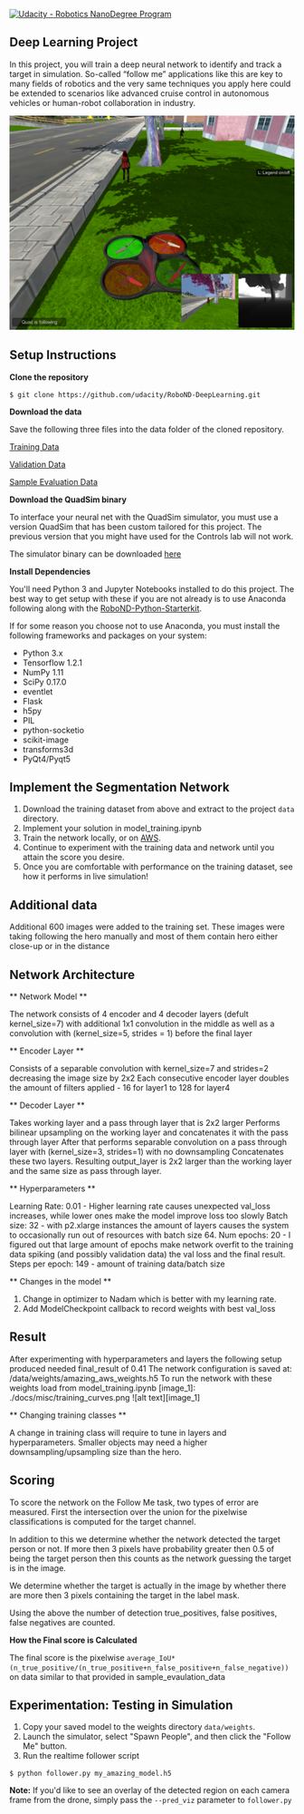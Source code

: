 [![Udacity - Robotics NanoDegree Program](https://s3-us-west-1.amazonaws.com/udacity-robotics/Extra+Images/RoboND_flag.png)](https://www.udacity.com/robotics)

## Deep Learning Project ##

In this project, you will train a deep neural network to identify and track a target in simulation. So-called “follow me” applications like this are key to many fields of robotics and the very same techniques you apply here could be extended to scenarios like advanced cruise control in autonomous vehicles or human-robot collaboration in industry.

[image_0]: ./docs/misc/sim_screenshot.png
![alt text][image_0] 

## Setup Instructions
**Clone the repository**
```
$ git clone https://github.com/udacity/RoboND-DeepLearning.git
```

**Download the data**

Save the following three files into the data folder of the cloned repository. 

[Training Data](https://s3-us-west-1.amazonaws.com/udacity-robotics/Deep+Learning+Data/Lab/train.zip) 

[Validation Data](https://s3-us-west-1.amazonaws.com/udacity-robotics/Deep+Learning+Data/Lab/validation.zip)

[Sample Evaluation Data](https://s3-us-west-1.amazonaws.com/udacity-robotics/Deep+Learning+Data/Project/sample_evaluation_data.zip)

**Download the QuadSim binary**

To interface your neural net with the QuadSim simulator, you must use a version QuadSim that has been custom tailored for this project. The previous version that you might have used for the Controls lab will not work.

The simulator binary can be downloaded [here](https://github.com/udacity/RoboND-DeepLearning/releases/latest)

**Install Dependencies**

You'll need Python 3 and Jupyter Notebooks installed to do this project.  The best way to get setup with these if you are not already is to use Anaconda following along with the [RoboND-Python-Starterkit](https://github.com/udacity/RoboND-Python-StarterKit).

If for some reason you choose not to use Anaconda, you must install the following frameworks and packages on your system:
* Python 3.x
* Tensorflow 1.2.1
* NumPy 1.11
* SciPy 0.17.0
* eventlet 
* Flask
* h5py
* PIL
* python-socketio
* scikit-image
* transforms3d
* PyQt4/Pyqt5

## Implement the Segmentation Network
1. Download the training dataset from above and extract to the project `data` directory.
2. Implement your solution in model_training.ipynb
3. Train the network locally, or on [AWS](https://classroom.udacity.com/nanodegrees/nd209/parts/09664d24-bdec-4e64-897a-d0f55e177f09/modules/cac27683-d5f4-40b4-82ce-d708de8f5373/lessons/197a058e-44f6-47df-8229-0ce633e0a2d0/concepts/27c73209-5d7b-4284-8315-c0e07a7cd87f?contentVersion=1.0.0&contentLocale=en-us).
4. Continue to experiment with the training data and network until you attain the score you desire.
5. Once you are comfortable with performance on the training dataset, see how it performs in live simulation!

## Additional data ##
 
 Additional 600 images were added to the training set. These images were taking following the hero manually and most of them contain hero either close-up or in the distance
 
## Network Architecture ##
 
 ** Network Model **
 
 The network consists of 4 encoder and 4 decoder layers (defult kernel_size=7) with additional 1x1 convolution in the middle as well as a convolution with (kernel_size=5, strides = 1) before the final layer
 
 ** Encoder Layer **
 
 Consists of a separable convolution with kernel_size=7 and strides=2 decreasing the image size by 2x2
 Each consecutive encoder layer doubles the amount of filters applied - 16 for layer1 to 128 for layer4
 
 ** Decoder Layer ** 
 
 Takes working layer and a pass through layer that is 2x2 larger 
 Performs bilinear upsampling on the working layer and concatenates it with the pass through layer
 After that performs separable convolution on a pass through layer with (kernel_size=3, strides=1) with no downsampling
 Concatenates these two layers.
 Resulting output_layer is 2x2 larger than the working layer and the same size as pass through layer.
 
 
 ** Hyperparameters **
 
 Learning Rate: 0.01 - Higher learning rate causes unexpected val_loss increases, while lower ones make the model improve loss too slowly
 Batch size: 32 - with p2.xlarge instances the amount of layers causes the system to occasionally run out of resources with batch size 64.
 Num epochs: 20 - I figured out that large amount of epochs make network overfit to the training data spiking (and possibly validation data) the val loss and the final result.
 Steps per epoch: 149 - amount of training data/batch size
 
 ** Changes in the model **
 
 1. Change in optimizer to Nadam which is better with my learning rate.
 2. Add ModelCheckpoint callback to record weights with best val_loss
 
## Result ##
 
 After experimenting with hyperparameters and layers the following setup produced needed final_result of 0.41
 The network configuration is saved at: /data/weights/amazing_aws_weights.h5
 To run the network with these weights load from model_training.ipynb
 [image_1]: ./docs/misc/training_curves.png
 ![alt text][image_1] 
 
 ** Changing training classes **
 
 A change in training class will require to tune in layers and hyperparameters. Smaller objects may need a higher downsampling/upsampling size than the hero.
 
## Scoring ##

To score the network on the Follow Me task, two types of error are measured. First the intersection over the union for the pixelwise classifications is computed for the target channel. 

In addition to this we determine whether the network detected the target person or not. If more then 3 pixels have probability greater then 0.5 of being the target person then this counts as the network guessing the target is in the image. 

We determine whether the target is actually in the image by whether there are more then 3 pixels containing the target in the label mask. 

Using the above the number of detection true_positives, false positives, false negatives are counted. 

**How the Final score is Calculated**

The final score is the pixelwise `average_IoU*(n_true_positive/(n_true_positive+n_false_positive+n_false_negative))` on data similar to that provided in sample_evaulation_data

## Experimentation: Testing in Simulation
1. Copy your saved model to the weights directory `data/weights`.
2. Launch the simulator, select "Spawn People", and then click the "Follow Me" button.
3. Run the realtime follower script
```
$ python follower.py my_amazing_model.h5
```

**Note:** If you'd like to see an overlay of the detected region on each camera frame from the drone, simply pass the `--pred_viz` parameter to `follower.py`
